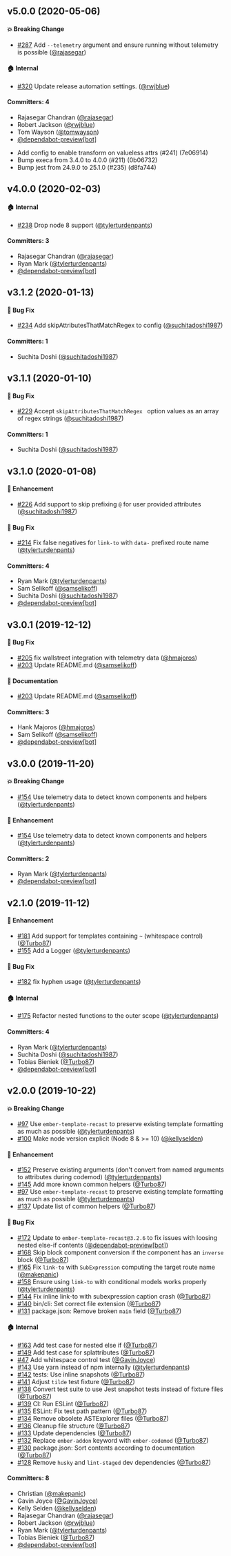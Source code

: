 ## v5.0.0 (2020-05-06)

#### :boom: Breaking Change
* [#287](https://github.com/ember-codemods/ember-angle-brackets-codemod/pull/287) Add `--telemetry` argument and ensure running without telemetry is possible ([@rajasegar](https://github.com/rajasegar))

#### :house: Internal
* [#320](https://github.com/ember-codemods/ember-angle-brackets-codemod/pull/320) Update release automation settings. ([@rwjblue](https://github.com/rwjblue))

#### Committers: 4
- Rajasegar Chandran ([@rajasegar](https://github.com/rajasegar))
- Robert Jackson ([@rwjblue](https://github.com/rwjblue))
- Tom Wayson ([@tomwayson](https://github.com/tomwayson))
- [@dependabot-preview[bot]](https://github.com/apps/dependabot-preview)


* Add config to enable transform on valueless attrs (#241) (7e06914)
* Bump execa from 3.4.0 to 4.0.0 (#211) (0b06732)
* Bump jest from 24.9.0 to 25.1.0 (#235) (d8fa744)

## v4.0.0 (2020-02-03)

#### :house: Internal
* [#238](https://github.com/ember-codemods/ember-angle-brackets-codemod/pull/238) Drop node 8 support ([@tylerturdenpants](https://github.com/tylerturdenpants))

#### Committers: 3
- Rajasegar Chandran ([@rajasegar](https://github.com/rajasegar))
- Ryan Mark ([@tylerturdenpants](https://github.com/tylerturdenpants))
- [@dependabot-preview[bot]](https://github.com/apps/dependabot-preview)

## v3.1.2 (2020-01-13)

#### :bug: Bug Fix
* [#234](https://github.com/ember-codemods/ember-angle-brackets-codemod/pull/234) Add skipAttributesThatMatchRegex to config ([@suchitadoshi1987](https://github.com/suchitadoshi1987))

#### Committers: 1
- Suchita Doshi ([@suchitadoshi1987](https://github.com/suchitadoshi1987))

## v3.1.1 (2020-01-10)

#### :bug: Bug Fix
* [#229](https://github.com/ember-codemods/ember-angle-brackets-codemod/pull/229) Accept `skipAttributesThatMatchRegex ` option values as an array of regex strings ([@suchitadoshi1987](https://github.com/suchitadoshi1987))

#### Committers: 1
- Suchita Doshi ([@suchitadoshi1987](https://github.com/suchitadoshi1987))

## v3.1.0 (2020-01-08)

#### :rocket: Enhancement
* [#226](https://github.com/ember-codemods/ember-angle-brackets-codemod/pull/226) Add support to skip prefixing `@` for user provided attributes ([@suchitadoshi1987](https://github.com/suchitadoshi1987))

#### :bug: Bug Fix
* [#214](https://github.com/ember-codemods/ember-angle-brackets-codemod/pull/214) Fix false negatives for `link-to` with `data-` prefixed route name ([@tylerturdenpants](https://github.com/tylerturdenpants))

#### Committers: 4
- Ryan Mark ([@tylerturdenpants](https://github.com/tylerturdenpants))
- Sam Selikoff ([@samselikoff](https://github.com/samselikoff))
- Suchita Doshi ([@suchitadoshi1987](https://github.com/suchitadoshi1987))
- [@dependabot-preview[bot]](https://github.com/apps/dependabot-preview)

## v3.0.1 (2019-12-12)

#### :bug: Bug Fix
* [#205](https://github.com/ember-codemods/ember-angle-brackets-codemod/pull/205) fix wallstreet integration with telemetry data ([@hmajoros](https://github.com/hmajoros))
* [#203](https://github.com/ember-codemods/ember-angle-brackets-codemod/pull/203) Update README.md ([@samselikoff](https://github.com/samselikoff))

#### :memo: Documentation
* [#203](https://github.com/ember-codemods/ember-angle-brackets-codemod/pull/203) Update README.md ([@samselikoff](https://github.com/samselikoff))

#### Committers: 3
- Hank Majoros ([@hmajoros](https://github.com/hmajoros))
- Sam Selikoff ([@samselikoff](https://github.com/samselikoff))
- [@dependabot-preview[bot]](https://github.com/apps/dependabot-preview)

## v3.0.0 (2019-11-20)

#### :boom: Breaking Change
* [#154](https://github.com/ember-codemods/ember-angle-brackets-codemod/pull/154) Use telemetry data to detect known components and helpers ([@tylerturdenpants](https://github.com/tylerturdenpants))

#### :rocket: Enhancement
* [#154](https://github.com/ember-codemods/ember-angle-brackets-codemod/pull/154) Use telemetry data to detect known components and helpers ([@tylerturdenpants](https://github.com/tylerturdenpants))

#### Committers: 2
- Ryan Mark ([@tylerturdenpants](https://github.com/tylerturdenpants))
- [@dependabot-preview[bot]](https://github.com/apps/dependabot-preview)

## v2.1.0 (2019-11-12)

#### :rocket: Enhancement
* [#181](https://github.com/ember-codemods/ember-angle-brackets-codemod/pull/181) Add support for templates containing `~` (whitespace control) ([@Turbo87](https://github.com/Turbo87))
* [#155](https://github.com/ember-codemods/ember-angle-brackets-codemod/pull/155) Add a Logger ([@tylerturdenpants](https://github.com/tylerturdenpants))

#### :bug: Bug Fix
* [#182](https://github.com/ember-codemods/ember-angle-brackets-codemod/pull/182) fix hyphen usage ([@tylerturdenpants](https://github.com/tylerturdenpants))

#### :house: Internal
* [#175](https://github.com/ember-codemods/ember-angle-brackets-codemod/pull/175) Refactor nested functions to the outer scope ([@tylerturdenpants](https://github.com/tylerturdenpants))

#### Committers: 4
- Ryan Mark ([@tylerturdenpants](https://github.com/tylerturdenpants))
- Suchita Doshi ([@suchitadoshi1987](https://github.com/suchitadoshi1987))
- Tobias Bieniek ([@Turbo87](https://github.com/Turbo87))
- [@dependabot-preview[bot]](https://github.com/apps/dependabot-preview)

## v2.0.0 (2019-10-22)

#### :boom: Breaking Change
* [#97](https://github.com/ember-codemods/ember-angle-brackets-codemod/pull/97) Use `ember-template-recast` to preserve existing template formatting as much as possible ([@tylerturdenpants](https://github.com/tylerturdenpants))
* [#100](https://github.com/ember-codemods/ember-angle-brackets-codemod/pull/100) Make node version explicit (Node 8 & >= 10) ([@kellyselden](https://github.com/kellyselden))

#### :rocket: Enhancement
* [#152](https://github.com/ember-codemods/ember-angle-brackets-codemod/pull/152) Preserve existing arguments (don't convert from named arguments to attributes during codemod) ([@tylerturdenpants](https://github.com/tylerturdenpants))
* [#145](https://github.com/ember-codemods/ember-angle-brackets-codemod/pull/145) Add more known common helpers ([@Turbo87](https://github.com/Turbo87))
* [#97](https://github.com/ember-codemods/ember-angle-brackets-codemod/pull/97) Use `ember-template-recast` to preserve existing template formatting as much as possible ([@tylerturdenpants](https://github.com/tylerturdenpants))
* [#137](https://github.com/ember-codemods/ember-angle-brackets-codemod/pull/137) Update list of common helpers ([@Turbo87](https://github.com/Turbo87))

#### :bug: Bug Fix
* [#172](https://github.com/ember-codemods/ember-angle-brackets-codemod/pull/172) Update to `ember-template-recast@3.2.6` to fix issues with loosing nested else-if contents ([@dependabot-preview[bot]](https://github.com/apps/dependabot-preview))
* [#168](https://github.com/ember-codemods/ember-angle-brackets-codemod/pull/168) Skip block component conversion if the component has an `inverse` block ([@Turbo87](https://github.com/Turbo87))
* [#165](https://github.com/ember-codemods/ember-angle-brackets-codemod/pull/165) Fix `link-to` with `SubExpression` computing the target route name ([@makepanic](https://github.com/makepanic))
* [#158](https://github.com/ember-codemods/ember-angle-brackets-codemod/pull/158) Ensure using `link-to` with conditional models works properly ([@tylerturdenpants](https://github.com/tylerturdenpants))
* [#144](https://github.com/ember-codemods/ember-angle-brackets-codemod/pull/144) Fix inline link-to with subexpression caption crash ([@Turbo87](https://github.com/Turbo87))
* [#140](https://github.com/ember-codemods/ember-angle-brackets-codemod/pull/140) bin/cli: Set correct file extension ([@Turbo87](https://github.com/Turbo87))
* [#131](https://github.com/ember-codemods/ember-angle-brackets-codemod/pull/131) package.json: Remove broken `main` field ([@Turbo87](https://github.com/Turbo87))

#### :house: Internal
* [#163](https://github.com/ember-codemods/ember-angle-brackets-codemod/pull/163) Add test case for nested else if ([@Turbo87](https://github.com/Turbo87))
* [#149](https://github.com/ember-codemods/ember-angle-brackets-codemod/pull/149) Add test case for splattributes ([@Turbo87](https://github.com/Turbo87))
* [#47](https://github.com/ember-codemods/ember-angle-brackets-codemod/pull/47) Add whitespace control test ([@GavinJoyce](https://github.com/GavinJoyce))
* [#143](https://github.com/ember-codemods/ember-angle-brackets-codemod/pull/143) Use yarn instead of npm internally ([@tylerturdenpants](https://github.com/tylerturdenpants))
* [#142](https://github.com/ember-codemods/ember-angle-brackets-codemod/pull/142) tests: Use inline snapshots ([@Turbo87](https://github.com/Turbo87))
* [#141](https://github.com/ember-codemods/ember-angle-brackets-codemod/pull/141) Adjust `tilde` test fixture ([@Turbo87](https://github.com/Turbo87))
* [#138](https://github.com/ember-codemods/ember-angle-brackets-codemod/pull/138) Convert test suite to use Jest snapshot tests instead of fixture files ([@Turbo87](https://github.com/Turbo87))
* [#139](https://github.com/ember-codemods/ember-angle-brackets-codemod/pull/139) CI: Run ESLint ([@Turbo87](https://github.com/Turbo87))
* [#135](https://github.com/ember-codemods/ember-angle-brackets-codemod/pull/135) ESLint: Fix test path pattern ([@Turbo87](https://github.com/Turbo87))
* [#134](https://github.com/ember-codemods/ember-angle-brackets-codemod/pull/134) Remove obsolete ASTExplorer files ([@Turbo87](https://github.com/Turbo87))
* [#136](https://github.com/ember-codemods/ember-angle-brackets-codemod/pull/136) Cleanup file structure ([@Turbo87](https://github.com/Turbo87))
* [#133](https://github.com/ember-codemods/ember-angle-brackets-codemod/pull/133) Update dependencies ([@Turbo87](https://github.com/Turbo87))
* [#132](https://github.com/ember-codemods/ember-angle-brackets-codemod/pull/132) Replace `ember-addon` keyword with `ember-codemod` ([@Turbo87](https://github.com/Turbo87))
* [#130](https://github.com/ember-codemods/ember-angle-brackets-codemod/pull/130) package.json: Sort contents according to documentation ([@Turbo87](https://github.com/Turbo87))
* [#128](https://github.com/ember-codemods/ember-angle-brackets-codemod/pull/128) Remove `husky` and `lint-staged` dev dependencies ([@Turbo87](https://github.com/Turbo87))

#### Committers: 8
- Christian ([@makepanic](https://github.com/makepanic))
- Gavin Joyce ([@GavinJoyce](https://github.com/GavinJoyce))
- Kelly Selden ([@kellyselden](https://github.com/kellyselden))
- Rajasegar Chandran ([@rajasegar](https://github.com/rajasegar))
- Robert Jackson ([@rwjblue](https://github.com/rwjblue))
- Ryan Mark ([@tylerturdenpants](https://github.com/tylerturdenpants))
- Tobias Bieniek ([@Turbo87](https://github.com/Turbo87))
- [@dependabot-preview[bot]](https://github.com/apps/dependabot-preview)


